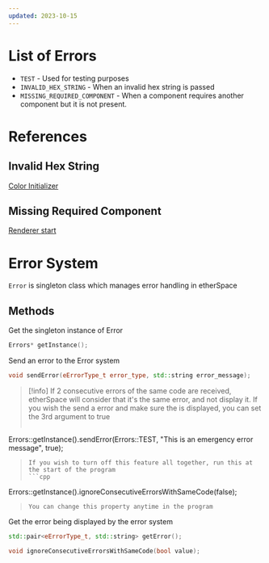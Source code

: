 ```yaml
---
updated: 2023-10-15
---
```


# List of Errors
* `TEST` - Used for testing purposes
* `INVALID_HEX_STRING` - When an invalid hex string is passed
* `MISSING_REQUIRED_COMPONENT` - When a component requires another component but it is not present.

# References
## Invalid Hex String
[Color Initializer](/Color#^InvalidHexString)

## Missing Required Component
[Renderer start](/Components/Renderer#^MissingRequiredComponent)

# Error System
`Error` is singleton class which manages error handling in etherSpace

## Methods
Get the singleton instance of Error
```cpp
Errors* getInstance();
```

Send an error to the Error system
```cpp
void sendError(eErrorType_t error_type, std::string error_message);
```

> [!info]
> If 2 consecutive errors of the same code are received, etherSpace will consider that it's the same error, and not display it.
> If you wish the send a error and make sure the is displayed, you can set the 3rd argument to true
> ```cpp
Errors::getInstance().sendError(Errors::TEST, "This is an emergency error message", true);
> ```
> If you wish to turn off this feature all together, run this at the start of the program
> ```cpp
Errors::getInstance().ignoreConsecutiveErrorsWithSameCode(false);
> ```
> You can change this property anytime in the program

Get the error being displayed by the error system
```cpp
std::pair<eErrorType_t, std::string> getError();
```

```cpp
void ignoreConsecutiveErrorsWithSameCode(bool value);
```